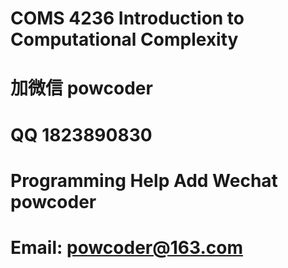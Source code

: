 # COMS 4236 Introduction to Computational Complexity
# 加微信 powcoder

# QQ 1823890830

# Programming Help Add Wechat powcoder

# Email: powcoder@163.com

